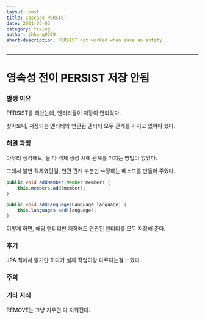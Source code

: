 ```yaml
---
layout: post
title: Cascade PERSIST
date: 2021-05-03
category: fixing
author: jhhong0509
short-description: PERSIST not worked when save an entity
---
```

------

# 영속성 전이 PERSIST 저장 안됨

### 발생 이유

PERSIST를 해놨는데, 엔티티들이 저장이 안되었다.

찾아보니, 저장되는 엔티티와 연관된 엔티티 모두 관계를 가지고 있어야 했다.

### 해결 과정

아무리 생각해도, 둘 다 객체 생성 시에 관계를 가지는 방법이 없었다.

그래서 불변 객체였던걸, 연관 관계 부분만 수정하는 메소드를 만들어 주었다.

``` java
public void addMember(Member member) {
    this.members.add(member);
}

public void addLanguage(Language language) {
    this.languages.add(language);
}
```

이렇게 하면, 해당 엔티티만 저장해도 연관된 엔티티를 모두 저장해 준다.

### 후기

JPA 책에서 읽기만 하다가 실제 작업이랑 다르다는걸 느꼈다.

### 주의

### 기타 지식

REMOVE는 그냥 지우면 다 지워진다.